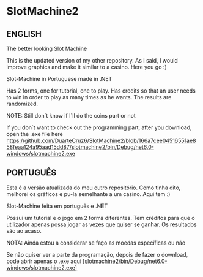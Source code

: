 # SlotMachine2
ENGLISH
------
The better looking Slot Machine

This is the updated version of my other repository. As I said, I would improve graphics and make it similar to a casino. Here you go :)

Slot-Machine in Portuguese made in .NET

Has 2 forms, one for tutorial, one to play.
Has credits so that an user needs to win in order to play as many times as he wants.
The results are randomized.

NOTE: Still don´t know if I´ll do the coins part or not

If you don´t want to check out the programming part, after you download, open the .exe file here https://github.com/DuarteCruz6/SlotMachine2/blob/166a7cee04516551ae858feaa124a95aad15dd87/slotmachine2/bin/Debug/net6.0-windows/slotmachine2.exe

PORTUGUÊS
---------------------------------------------------------

Esta é a versão atualizada do meu outro repositório. Como tinha dito, melhorei os gráficos e pu-la semelhante a um casino. Aqui tem :)

Slot-Machine feita em português e .NET

Possui um tutorial e o jogo em 2 forms diferentes.
Tem créditos para que o utilizador apenas possa jogar as vezes que quiser se ganhar.
Os resultados são ao acaso.

NOTA: Ainda estou a considerar se faço as moedas específicas ou não

Se não quiser ver a parte da programação, depois de fazer o download, pode abrir apenas o .exe aqui [[slotmachine2/bin/Debug/net6.0-windows/slotmachine2.exe]](https://github.com/DuarteCruz6/SlotMachine2/blob/166a7cee04516551ae858feaa124a95aad15dd87/slotmachine2/bin/Debug/net6.0-windows/slotmachine2.exe)
